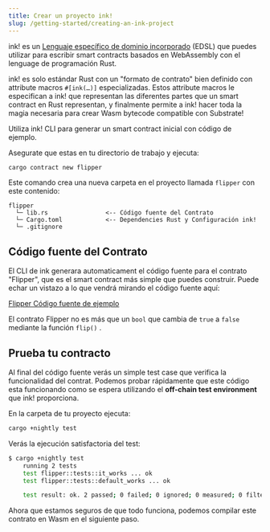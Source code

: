 ```yaml
---
title: Crear un proyecto ink!
slug: /getting-started/creating-an-ink-project
---
```


ink! es un [Lenguaje específico de dominio incorporado](https://wiki.haskell.org/Embedded_domain_specific_language) (EDSL) que puedes utilizar para escribir smart contracts basados en WebAssembly con el lenguage de programación Rust.

ink! es solo estándar Rust con un "formato de contrato" bien definido con attribute macros `#[ink(…)]` especializadas. Estos attribute macros le especifican a ink! que representan las diferentes partes que un smart contract en Rust representan, y finalmente permite a ink! hacer toda la magia necesaria para crear Wasm bytecode compatible con Substrate!

Utiliza ink! CLI para generar un smart contract inicial con código de ejemplo.

Asegurate que estas en tu directorio de trabajo y ejecuta:

```bash
cargo contract new flipper
```

Este comando crea una nueva carpeta en el proyecto llamada `flipper` con este contenido:

```
flipper
  └─ lib.rs                <-- Código fuente del Contrato
  └─ Cargo.toml            <-- Dependencies Rust y Configuración ink! 
  └─ .gitignore
```

## Código fuente del Contrato

El CLI de ink generara automaticament el código fuente para el contrato "Flipper", que es el smart contract más simple que puedes construir. Puede echar un vistazo a lo que vendrá mirando el código fuente aquí:

[Flipper Código fuente de ejemplo](https://github.com/paritytech/ink/blob/v3.0.0-rc8/examples/flipper/lib.rs)

El contrato Flipper no es más que un `bool` que cambia de `true` a `false` mediante la función `flip()` . 

## Prueba tu contracto

Al final del código fuente verás un simple test case que verifica la funcionalidad del contrat. Podemos probar rápidamente que este código esta funcionando como se espera utilizando el **off-chain test environment** que ink! proporciona.

En la carpeta de tu proyecto ejecuta:

```bash
cargo +nightly test
```

Verás la ejecución satisfactoria del test:

```bash
$ cargo +nightly test
    running 2 tests
    test flipper::tests::it_works ... ok
    test flipper::tests::default_works ... ok

    test result: ok. 2 passed; 0 failed; 0 ignored; 0 measured; 0 filtered out
```
Ahora que estamos seguros de que todo funciona, podemos compilar este contrato en Wasm en el siguiente paso.


